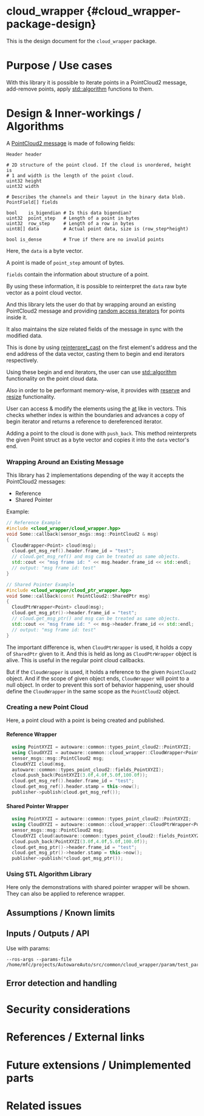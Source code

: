 cloud_wrapper {#cloud_wrapper-package-design}
===========

This is the design document for the `cloud_wrapper` package.


# Purpose / Use cases

With this library it is possible to iterate points in a PointCloud2
message, add-remove points, apply [std::algorithm](https://en.cppreference.com/w/cpp/algorithm)
functions to them.


# Design & Inner-workings / Algorithms

A [PointCloud2 message](https://github.com/ros2/common_interfaces/blob/foxy/sensor_msgs/msg/PointCloud2.msg)
is made of following fields:
```
Header header

# 2D structure of the point cloud. If the cloud is unordered, height is
# 1 and width is the length of the point cloud.
uint32 height
uint32 width

# Describes the channels and their layout in the binary data blob.
PointField[] fields

bool    is_bigendian # Is this data bigendian?
uint32  point_step   # Length of a point in bytes
uint32  row_step     # Length of a row in bytes
uint8[] data         # Actual point data, size is (row_step*height)

bool is_dense        # True if there are no invalid points
```
Here, the `data` is a byte vector.

A point is made of `point_step` amount of bytes.

`fields` contain the information about structure of a point.

By using these information, it is possible to reinterpret the `data` raw byte vector
as a point cloud vector.

And this library lets the user do that by wrapping around an existing PointCloud2 message
and providing [random access iterators](http://www.cplusplus.com/reference/iterator/RandomAccessIterator/)
for points inside it. 

It also maintains the size related fields of the message in sync with the modified data.

This is done by using [reinterpret_cast](https://en.cppreference.com/w/cpp/language/reinterpret_cast) 
on the first element's address and the end address of the data vector, casting them to 
begin and end iterators respectively.

Using these begin and end iterators, the user can use [std::algorithm](https://en.cppreference.com/w/cpp/algorithm)
functionality on the point cloud data.

Also in order to be performant memory-wise, it provides with [reserve](http://www.cplusplus.com/reference/vector/vector/reserve/)
 and [resize](http://www.cplusplus.com/reference/vector/vector/resize/) functionality.

User can access & modify the elements using the [at](http://www.cplusplus.com/reference/vector/vector/at/)
 like in vectors. This checks whether index is within the boundaries and advances a copy of
begin iterator and returns a reference to dereferenced iterator.

Adding a point to the cloud is done with `push_back`. This method reinterprets the given Point
struct as a byte vector and copies it into the `data` vector's end.

### Wrapping Around an Existing Message

This library has 2 implementations depending of the way it accepts the PointCloud2 messages:
- Reference
- Shared Pointer

Example:
```cpp
// Reference Example
#include <cloud_wrapper/cloud_wrapper.hpp>
void Some::callback(sensor_msgs::msg::PointCloud2 & msg)
{
  CloudWrapper<Point> cloud(msg);
  cloud.get_msg_ref().header.frame_id = "test";
  // cloud.get_msg_ref() and msg can be treated as same objects.
  std::cout << "msg frame id: " << msg.header.frame_id << std::endl;
  // output: "msg frame id: test"
}
```
```cpp
// Shared Pointer Example
#include <cloud_wrapper/cloud_ptr_wrapper.hpp>
void Some::callback(const PointCloud2::SharedPtr msg)
{
  CloudPtrWrapper<Point> cloud(msg);
  cloud.get_msg_ptr()->header.frame_id = "test";
  // cloud.get_msg_ptr() and msg can be treated as same objects.
  std::cout << "msg frame id: " << msg->header.frame_id << std::endl;
  // output: "msg frame id: test"
}
```

The important difference is, when `CloudPtrWrapper` is used, it holds a copy of `SharedPtr`
given to it. And this is held as long as `CloudPtrWrapper` object is alive. This is useful
in the regular point cloud callbacks.

But if the `CloudWrapper` is used, it holds a reference to the given `PointCloud2` object.
And if the scope of given object ends, `CloudWrapper` will point to a null object.
In order to prevent this sort of behavior happening, user should define the `CloudWrapper` in the 
same scope as the `PointCloud2` object.

### Creating a new Point Cloud

Here, a point cloud with a point is being created and published.

#### Reference Wrapper
```cpp
  using PointXYZI = autoware::common::types_point_cloud2::PointXYZI;
  using CloudXYZI = autoware::common::cloud_wrapper::CloudWrapper<PointXYZI>;
  sensor_msgs::msg::PointCloud2 msg;
  CloudXYZI cloud(msg,
  autoware::common::types_point_cloud2::fields_PointXYZI);
  cloud.push_back(PointXYZI(3.0f,4.0f,5.0f,100.0f));
  cloud.get_msg_ref().header.frame_id = "test";
  cloud.get_msg_ref().header.stamp = this->now();
  publisher->publish(cloud.get_msg_ref());
```

#### Shared Pointer Wrapper
```cpp
  using PointXYZI = autoware::common::types_point_cloud2::PointXYZI;
  using CloudXYZI = autoware::common::cloud_wrapper::CloudPtrWrapper<PointXYZI>;
  sensor_msgs::msg::PointCloud2 msg;
  CloudXYZI cloud(autoware::common::types_point_cloud2::fields_PointXYZI);
  cloud.push_back(PointXYZI(3.0f,4.0f,5.0f,100.0f));
  cloud.get_msg_ptr()->header.frame_id = "test";
  cloud.get_msg_ptr()->header.stamp = this->now();
  publisher->publish(*cloud.get_msg_ptr());
```

### Using STL Algorithm Library
Here only the demonstrations with shared pointer wrapper will be shown.
They can also be applied to reference wrapper.



## Assumptions / Known limits
<!-- Required -->

## Inputs / Outputs / API
<!-- Required -->
<!-- Things to consider:
    - How do you use the package / API? -->

Use with params:
```
--ros-args --params-file /home/mfc/projects/AutowareAuto/src/common/cloud_wrapper/param/test_param.yaml
```

## Error detection and handling
<!-- Required -->


# Security considerations
<!-- Required -->
<!-- Things to consider:
- Spoofing (How do you check for and handle fake input?)
- Tampering (How do you check for and handle tampered input?)
- Repudiation (How are you affected by the actions of external actors?).
- Information Disclosure (Can data leak?).
- Denial of Service (How do you handle spamming?).
- Elevation of Privilege (Do you need to change permission levels during execution?) -->


# References / External links
<!-- Optional -->


# Future extensions / Unimplemented parts
<!-- Optional -->


# Related issues
<!-- Required -->
